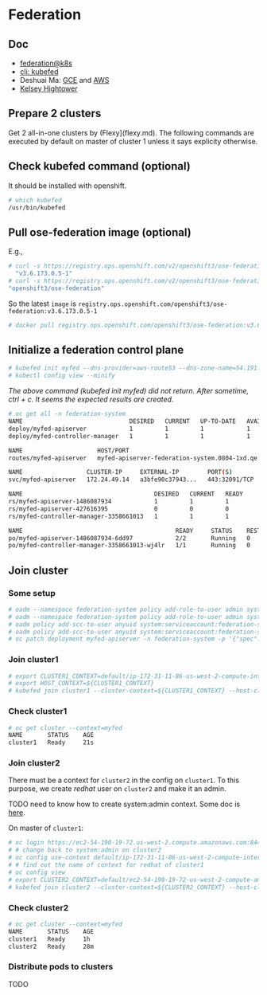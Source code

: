 # Federation

## Doc
* [federation@k8s](https://kubernetes.io/docs/tasks/federation/federation-service-discovery/)
* [cli: kubefed](https://kubernetes.io/docs/admin/kubefed/)
* Deshuai Ma: [GCE](https://github.com/mdshuai/tools/blob/master/k8s/docs/deploy-federation-gce.md) and [AWS](https://github.com/mdshuai/tools/blob/master/k8s/docs/deploy-federation-ec2.md)
* [Kelsey Hightower](https://github.com/kelseyhightower/kubernetes-cluster-federation)

## Prepare 2 clusters

Get 2 all-in-one clusters by (Flexy](flexy.md). The following commands are executed by default on master of cluster 1 unless it says explicity otherwise.

## Check kubefed command (optional)
It should be installed with openshift.

```sh
# which kubefed
/usr/bin/kubefed
```

## Pull ose-federation image (optional)
E.g.,

```sh
# curl -s https://registry.ops.openshift.com/v2/openshift3/ose-federation/tags/list | jq ".tags" | sort -V -r | sed -n 3p | sed 's/.$//'
  "v3.6.173.0.5-1"
# curl -s https://registry.ops.openshift.com/v2/openshift3/ose-federation/tags/list | jq ".name"
"openshift3/ose-federation"
```

So the latest <code>image</code> is <code>registry.ops.openshift.com/openshift3/ose-federation:v3.6.173.0.5-1</code>

```sh
# docker pull registry.ops.openshift.com/openshift3/ose-federation:v3.6.173.0.5-1
```

## Initialize a federation control plane

```sh
# kubefed init myfed --dns-provider=aws-route53 --dns-zone-name=54.191.25.8.xip.io --etcd-persistent-storage=true --image=registry.ops.openshift.com/openshift3/ose-federation:v3.6.173.0.5-1
# kubectl config view --minify
```

_The above command (_kubefed init myfed_) did not return. After sometime, ctrl + c. It seems the expected results are created._

```sh
# oc get all -n federation-system
NAME                              DESIRED   CURRENT   UP-TO-DATE   AVAILABLE   AGE
deploy/myfed-apiserver            1         1         1            1           2h
deploy/myfed-controller-manager   1         1         1            1           2h

NAME                     HOST/PORT                                                   PATH      SERVICES          PORT      TERMINATION   WILDCARD
routes/myfed-apiserver   myfed-apiserver-federation-system.0804-1xd.qe.rhcloud.com             myfed-apiserver   https                   None

NAME                  CLUSTER-IP     EXTERNAL-IP        PORT(S)         AGE
svc/myfed-apiserver   172.24.49.14   a3bfe90c37943...   443:32091/TCP   2h

NAME                                     DESIRED   CURRENT   READY     AGE
rs/myfed-apiserver-1486087934            1         1         1         1h
rs/myfed-apiserver-427616395             0         0         0         2h
rs/myfed-controller-manager-3358661013   1         1         1         2h

NAME                                           READY     STATUS    RESTARTS   AGE
po/myfed-apiserver-1486087934-6dd97            2/2       Running   0          1h
po/myfed-controller-manager-3358661013-wj4lr   1/1       Running   0          2h

```

## Join cluster

### Some setup

```sh
# oadm --namespace federation-system policy add-role-to-user admin system:serviceaccount:federation-system:default
# oadm --namespace federation-system policy add-role-to-user admin system:serviceaccount:federation-system:federation-controller-manager
# oadm policy add-scc-to-user anyuid system:serviceaccount:federation-system:deployer -n federation-system
# oadm policy add-scc-to-user anyuid system:serviceaccount:federation-system:default -n federation-system
# oc patch deployment myfed-apiserver -n federation-system -p '{"spec": {"template": {"spec": {"securityContext": {"runAsUser": 0}}}}}'
```

### Join cluster1

```sh
# export CLUSTER1_CONTEXT=default/ip-172-31-11-86-us-west-2-compute-internal:8443/system:admin
# export HOST_CONTEXT=${CLUSTER1_CONTEXT}
# kubefed join cluster1 --cluster-context=${CLUSTER1_CONTEXT} --host-cluster-context=${HOST_CONTEXT} --context=myfed
```

### Check cluster1

```sh
# oc get cluster --context=myfed
NAME       STATUS    AGE
cluster1   Ready     21s

```

### Join cluster2

There must be a context for <code>cluster2</code> in the config on <code>cluster1</code>.
To this purpose, we create _redhat_ user on <code>cluster2</code> and make it an admin.

TODO need to know how to create system:admin context. Some doc is [here](https://docs.openshift.org/latest/cli_reference/manage_cli_profiles.html).

On master of <code>cluster1</code>:

```sh
# oc login https://ec2-54-190-19-72.us-west-2.compute.amazonaws.com:8443 --token=ueRzBrmTFkas9urDKkJztS2p1JjyfmMx2TUHAEdMp7U
# # change back to system:admin on cluster2
# oc config use-context default/ip-172-31-11-86-us-west-2-compute-internal:8443/system:admin
# # find out the name of context for redhat of cluster1
# oc config view
# export CLUSTER2_CONTEXT=default/ec2-54-190-19-72-us-west-2-compute-amazonaws-com:8443/redhat
# kubefed join cluster2 --cluster-context=${CLUSTER2_CONTEXT} --host-cluster-context=${HOST_CONTEXT} --context=myfed
```

### Check cluster2

```sh
# oc get cluster --context=myfed
NAME       STATUS    AGE
cluster1   Ready     1h
cluster2   Ready     28m

```

### Distribute pods to clusters

TODO
